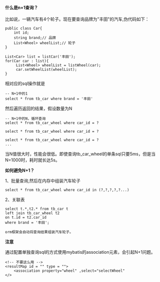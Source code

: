 #### 什么是n+1查询？

比如说，一辆汽车有4个轮子。现在要查询品牌为"丰田"的汽车,伪代码如下：

```
public class Car{
    int id;
    string brand;// 品牌
    List<Wheel> wheelList;// 轮子
}

List<Car> list = listCar('丰田');
for(Car car : list){
     List<Wheel> wheelList = listWheel(car);
     car.setWheelList(wheelList); 
}
```


相对应的sql操作就是
```
-- N+1中的1
select * from tb_car where brand = '丰田'
```

然后遍历返回的结果，假设数量为N
```
-- N+1中的N，循环查询
select * from tb_car_wheel where car_id = ?

select * from tb_car_wheel where car_id = ?

select * from tb_car_wheel where car_id = ?
...
```

当N值很大时，性能会很低。即使查询tb_car_wheel的单条sql只要5ms，但是当N=1000时，耗时就长达5s。

**如何避免N+1？**

1、批量查询,然后在内存中组装汽车轮子

```
select * from tb_car_wheel where car_id in (?,?,?,?,?...)

``` 


2、关联表

```
select t.*,t2.* from tb_car t 
left join tb_car_wheel t2
on t.id = t2.car_id
where brand = '丰田';

orm框架会自动将查询结果组装汽车轮子。

```


**注意**

通过配置单独查询sql的方式使用mybatis的association元素，会引起N+1问题。

```
<!-- 不要这么用 -->
<resultMap id = "" type = "">
    <association property="wheel" ,select="selectWheel"
</>


```
